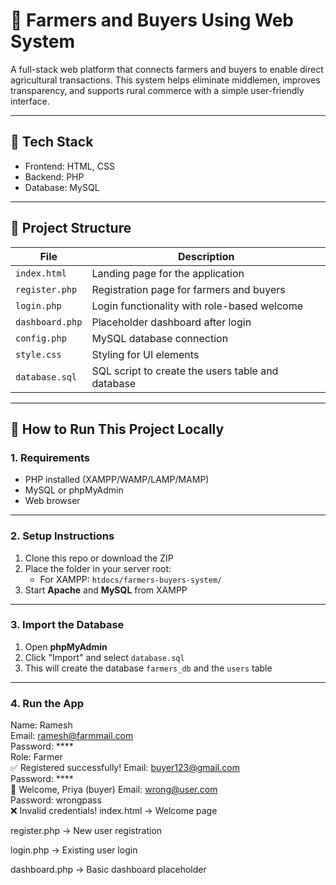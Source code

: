 # 🌾 Farmers and Buyers Using Web System

A full-stack web platform that connects farmers and buyers to enable direct agricultural transactions. This system helps eliminate middlemen, improves transparency, and supports rural commerce with a simple user-friendly interface.

---

## 🔧 Tech Stack

- Frontend: HTML, CSS  
- Backend: PHP  
- Database: MySQL

---

## 📁 Project Structure

| File               | Description |
|--------------------|-------------|
| `index.html`       | Landing page for the application |
| `register.php`     | Registration page for farmers and buyers |
| `login.php`        | Login functionality with role-based welcome |
| `dashboard.php`    | Placeholder dashboard after login |
| `config.php`       | MySQL database connection |
| `style.css`        | Styling for UI elements |
| `database.sql`     | SQL script to create the users table and database |

---

## 🚀 How to Run This Project Locally

### 1. Requirements
- PHP installed (XAMPP/WAMP/LAMP/MAMP)
- MySQL or phpMyAdmin
- Web browser

---

### 2. Setup Instructions

1. Clone this repo or download the ZIP  
2. Place the folder in your server root:
   - For XAMPP: `htdocs/farmers-buyers-system/`  
3. Start **Apache** and **MySQL** from XAMPP

---

### 3. Import the Database

1. Open **phpMyAdmin**  
2. Click "Import" and select `database.sql`  
3. This will create the database `farmers_db` and the `users` table

---

### 4. Run the App

Name: Ramesh  
Email: ramesh@farmmail.com  
Password: ****  
Role: Farmer  
✅ Registered successfully!
Email: buyer123@gmail.com  
Password: ****  
👋 Welcome, Priya (buyer)
Email: wrong@user.com  
Password: wrongpass  
❌ Invalid credentials!
index.html → Welcome page

register.php → New user registration

login.php → Existing user login

dashboard.php → Basic dashboard placeholder

